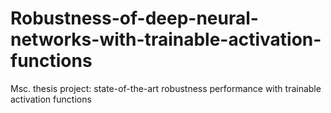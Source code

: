 # Robustness-of-deep-neural-networks-with-trainable-activation-functions
Msc. thesis project: state-of-the-art robustness performance with trainable activation functions
